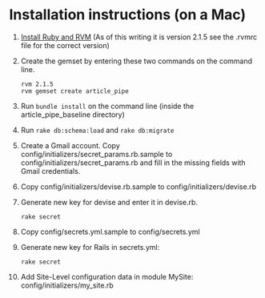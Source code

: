 # Installation instructions (on a Mac)

1. [Install Ruby and RVM][1] (As of this writing it is version 2.1.5 see the .rvmrc file for the correct version)
2.  Create the gemset by entering these two commands on the command line.

        rvm 2.1.5
        rvm gemset create article_pipe

3. Run `bundle install` on the command line (inside the article_pipe_baseline directory)
4. Run `rake db:schema:load` and `rake db:migrate`
5. Create a Gmail account. Copy config/initializers/secret_params.rb.sample to config/initializers/secret_params.rb and fill in the missing fields with Gmail credentials.
6. Copy config/initializers/devise.rb.sample to config/initializers/devise.rb
7.  Generate new key for devise and enter it in devise.rb.

        rake secret

8. Copy config/secrets.yml.sample to config/secrets.yml
9.  Generate new key for Rails in secrets.yml:

        rake secret

10. Add Site-Level configuration data in module MySite: config/initializers/my_site.rb

[1]: http://www.interworks.com/blogs/ckaukis/2013/03/05/installing-ruby-200-rvm-and-homebrew-mac-os-x-108-mountain-lion

